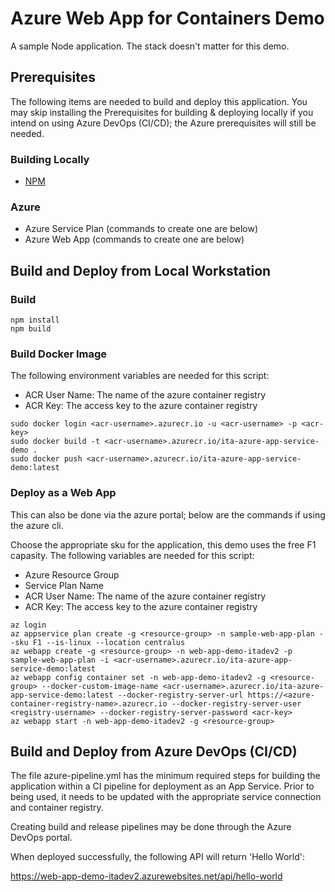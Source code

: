 # Azure Web App for Containers Demo

A sample Node application. The stack doesn't matter for this demo.

## Prerequisites

The following items are needed to build and deploy this application. You may skip installing the Prerequisites for
building & deploying locally if you intend on using Azure DevOps (CI/CD); the Azure prerequisites will still be needed.

### Building Locally

- [NPM](https://www.npmjs.com/get-npm)

### Azure

- Azure Service Plan (commands to create one are below)
- Azure Web App (commands to create one are below)

## Build and Deploy from Local Workstation

### Build

```shell script
npm install
npm build
```

### Build Docker Image

The following environment variables are needed for this script:

- ACR User Name: The name of the azure container registry
- ACR Key: The access key to the azure container registry

```shell script
sudo docker login <acr-username>.azurecr.io -u <acr-username> -p <acr-key>
sudo docker build -t <acr-username>.azurecr.io/ita-azure-app-service-demo .
sudo docker push <acr-username>.azurecr.io/ita-azure-app-service-demo:latest
```

### Deploy as a Web App

This can also be done via the azure portal; below are the commands if using the azure cli.

Choose the appropriate sku for the application, this demo uses the free F1 capasity.
The following variables are needed for this script:

- Azure Resource Group
- Service Plan Name
- ACR User Name: The name of the azure container registry
- ACR Key: The access key to the azure container registry

```shell script
az login
az appservice plan create -g <resource-group> -n sample-web-app-plan --sku F1 --is-linux --location centralus
az webapp create -g <resource-group> -n web-app-demo-itadev2 -p sample-web-app-plan -i <acr-username>.azurecr.io/ita-azure-app-service-demo:latest
az webapp config container set -n web-app-demo-itadev2 -g <resource-group> --docker-custom-image-name <acr-username>.azurecr.io/ita-azure-app-service-demo:latest --docker-registry-server-url https://<azure-container-registry-name>.azurecr.io --docker-registry-server-user <registry-username> --docker-registry-server-password <acr-key>
az webapp start -n web-app-demo-itadev2 -g <resource-group>
```

## Build and Deploy from Azure DevOps (CI/CD)

The file azure-pipeline.yml has the minimum required steps for building the application within a CI pipeline for deployment as an  App Service. Prior to being used, it needs to be updated with the appropriate service connection and container registry.

Creating build and release pipelines may be done through the Azure DevOps portal.

When deployed successfully, the following API will return 'Hello World':

<https://web-app-demo-itadev2.azurewebsites.net/api/hello-world>
